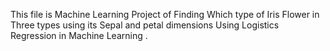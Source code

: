This file is Machine Learning Project of Finding Which type of Iris Flower in Three types using its Sepal and petal dimensions Using  Logistics Regression in Machine Learning .
